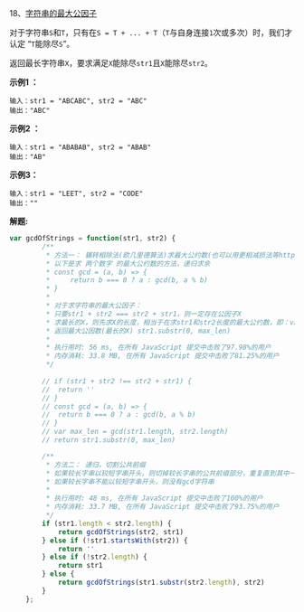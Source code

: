 18、[字符串的最大公因子](https://leetcode-cn.com/problems/greatest-common-divisor-of-strings/)

对于字符串`S`和`T`，只有在`S = T + ... + T`（`T`与自身连接`1`次或多次）时，我们才认定 “`T`能除尽`S`”。

返回最长字符串`X`，要求满足`X`能除尽`str1`且`X`能除尽`str2`。

**示例1 ：**

```
输入：str1 = "ABCABC", str2 = "ABC"
输出："ABC"
```

**示例2 ：**

```
输入：str1 = "ABABAB", str2 = "ABAB"
输出："AB"
```

**示例3：**

```
输入：str1 = "LEET", str2 = "CODE"
输出：""
```

**解题:**

```js
var gcdOfStrings = function(str1, str2) {
		/**
		 * 方法一： 辗转相除法(欧几里德算法)求最大公约数(也可以用更相减损法等https://baike.baidu.com/item/%E6%9C%80%E5%A4%A7%E5%85%AC%E7%BA%A6%E6%95%B0/869308?fr=aladdin)
		 * 以下是求 两个数字 的最大公约数的方法，递归求余
		 * const gcd = (a, b) => {
		 *     return b === 0 ? a : gcd(b, a % b)
		 * }
		 *
		 * 对于求字符串的最大公因子：
		 * 只要str1 + str2 === str2 + str1，则一定存在公因子X
		 * 求最长的X，则先求X的长度，相当于在求str1和str2长度的最大公约数，即：var max_len = gcd(str1.length, str2.length)
		 * 返回最大公因数(最长的X) str1.substr(0, max_len)
		 *
		 * 执行用时: 56 ms, 在所有 JavaScript 提交中击败了97.98%的用户
		 * 内存消耗: 33.8 MB, 在所有 JavaScript 提交中击败了81.25%的用户
		 */
		
		// if (str1 + str2 !== str2 + str1) {
		// 	return ''
		// }
		// const gcd = (a, b) => {
		// 	return b === 0 ? a : gcd(b, a % b)
		// }
		// var max_len = gcd(str1.length, str2.length)
		// return str1.substr(0, max_len)

		/**
		 * 方法二： 递归，切割公共前缀
		 * 如果较长字串以较短字串开头，则切掉较长字串的公共前缀部分，重复直到其中一个为空，另一个不为空的即为gcd字串
		 * 如果较长字串不能以较短字串开头，则没有gcd字符串
		 *
		 * 执行用时: 48 ms, 在所有 JavaScript 提交中击败了100%的用户
		 * 内存消耗: 33.7 MB, 在所有 JavaScript 提交中击败了93.75%的用户
		 */
		if (str1.length < str2.length) {
			return gcdOfStrings(str2, str1)
		} else if (!str1.startsWith(str2)) {
			return ''
		} else if (!str2.length) {
			return str1
		} else {
			return gcdOfStrings(str1.substr(str2.length), str2)
		}
	};
```